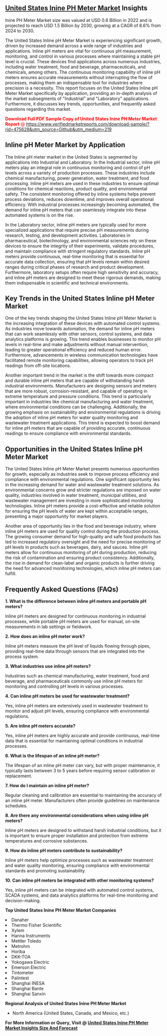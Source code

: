 <h2><a href="https://www.verifiedmarketreports.com/download-sample/?rid=475628&amp;utm_source=Github&amp;utm_medium=219" target="_blank">United States Inine PH Meter Market</a> Insights</h2><p>Inine PH Meter Market size was valued at USD 0.8 Billion in 2022 and is projected to reach USD 1.5 Billion by 2030, growing at a CAGR of 8.6% from 2024 to 2030.</p><p><p>The United States Inline pH Meter Market is experiencing significant growth, driven by increased demand across a wide range of industries and applications. Inline pH meters are vital for continuous pH measurement, monitoring, and control in various processes where maintaining a stable pH level is crucial. These devices find applications across numerous industries, including water treatment, food and beverage, pharmaceuticals, and chemicals, among others. The continuous monitoring capability of inline pH meters ensures accurate measurements without interrupting the flow of processes, making them an indispensable tool for industries where precision is a necessity. This report focuses on the United States Inline pH Meter Market specifically by application, providing an in-depth analysis of the market subsegments of "Industrial" and "Laboratory" applications. Furthermore, it discusses key trends, opportunities, and frequently asked questions regarding this market. <p><span class=""><span style="color: #ff0000;"><strong>Download Full PDF Sample Copy of United States Inine PH Meter Market Report</strong> @ </span><a href="https://www.verifiedmarketreports.com/download-sample/?rid=475628&amp;utm_source=Github&amp;utm_medium=219" target="_blank">https://www.verifiedmarketreports.com/download-sample/?rid=475628&amp;utm_source=Github&amp;utm_medium=219</a></span></p> <h2>Inline pH Meter Market by Application</h2> <p>The Inline pH meter market in the United States is segmented by applications into Industrial and Laboratory. In the Industrial sector, inline pH meters play an integral role in continuous monitoring and control of pH levels across a variety of production processes. These industries include chemical manufacturing, power generation, water treatment, and food processing. Inline pH meters are used in these industries to ensure optimal conditions for chemical reactions, product quality, and environmental safety. The consistent monitoring offered by inline systems helps prevent process deviations, reduces downtime, and improves overall operational efficiency. With industrial processes increasingly becoming automated, the demand for inline pH meters that can seamlessly integrate into these automated systems is on the rise. <p>In the Laboratory sector, inline pH meters are typically used for more specialized applications that require precise pH measurements during research, testing, and development activities. Laboratories in pharmaceutical, biotechnology, and environmental sciences rely on these devices to ensure the integrity of their experiments, validate procedures, and maintain compliance with stringent regulatory standards. Inline pH meters provide continuous, real-time monitoring that is essential for accurate data collection, ensuring that pH levels remain within desired ranges during critical phases of research and product development. Furthermore, laboratory setups often require high sensitivity and accuracy, and inline pH meters are designed to meet these rigorous demands, making them indispensable in scientific and technical environments. <h2>Key Trends in the United States Inline pH Meter Market</h2> <p>One of the key trends shaping the United States Inline pH Meter Market is the increasing integration of these devices with automated control systems. As industries move towards automation, the demand for inline pH meters that can work seamlessly with other sensors, control systems, and data analytics platforms is growing. This trend enables businesses to monitor pH levels in real-time and make adjustments without manual intervention, leading to greater operational efficiency and reduced human error. Furthermore, advancements in wireless communication technologies have facilitated remote monitoring capabilities, allowing operators to track pH readings from off-site locations. <p>Another important trend in the market is the shift towards more compact and durable inline pH meters that are capable of withstanding harsh industrial environments. Manufacturers are designing sensors and meters that are more robust, corrosion-resistant, and capable of operating in extreme temperature and pressure conditions. This trend is particularly important in industries like chemical manufacturing and water treatment, where environmental conditions can be challenging. Additionally, the growing emphasis on sustainability and environmental regulations is driving the adoption of inline pH meters for water quality monitoring and wastewater treatment applications. This trend is expected to boost demand for inline pH meters that are capable of providing accurate, continuous readings to ensure compliance with environmental standards. <h2>Opportunities in the United States Inline pH Meter Market</h2> <p>The United States Inline pH Meter Market presents numerous opportunities for growth, especially as industries seek to improve process efficiency and compliance with environmental regulations. One significant opportunity lies in the increasing demand for water and wastewater treatment solutions. As environmental concerns grow and stricter regulations are imposed on water quality, industries involved in water treatment, municipal utilities, and wastewater management are investing in more sophisticated monitoring technologies. Inline pH meters provide a cost-effective and reliable solution for ensuring the pH levels of water are kept within acceptable ranges, presenting a major opportunity for market players. <p>Another area of opportunity lies in the food and beverage industry, where inline pH meters are used for quality control during the production process. The growing consumer demand for high-quality and safe food products has led to increased regulatory oversight and the need for precise monitoring of pH levels in products such as beverages, dairy, and sauces. Inline pH meters allow for continuous monitoring of pH during production, reducing the risk of contamination and ensuring product consistency. Additionally, the rise in demand for clean-label and organic products is further driving the need for advanced monitoring technologies, which inline pH meters can fulfill. <h2>Frequently Asked Questions (FAQs)</h2> <p><strong>1. What is the difference between inline pH meters and portable pH meters?</strong></p> <p>Inline pH meters are designed for continuous monitoring in industrial processes, while portable pH meters are used for manual, on-site measurements in lab settings or fieldwork.</p> <p><strong>2. How does an inline pH meter work?</strong></p> <p>Inline pH meters measure the pH level of liquids flowing through pipes, providing real-time data through sensors that are integrated into the process system.</p> <p><strong>3. What industries use inline pH meters?</strong></p> <p>Industries such as chemical manufacturing, water treatment, food and beverage, and pharmaceuticals commonly use inline pH meters for monitoring and controlling pH levels in various processes.</p> <p><strong>4. Can inline pH meters be used for wastewater treatment?</strong></p> <p>Yes, inline pH meters are extensively used in wastewater treatment to monitor and adjust pH levels, ensuring compliance with environmental regulations.</p> <p><strong>5. Are inline pH meters accurate?</strong></p> <p>Yes, inline pH meters are highly accurate and provide continuous, real-time data that is essential for maintaining optimal conditions in industrial processes.</p> <p><strong>6. What is the lifespan of an inline pH meter?</strong></p> <p>The lifespan of an inline pH meter can vary, but with proper maintenance, it typically lasts between 3 to 5 years before requiring sensor calibration or replacement.</p> <p><strong>7. How do I maintain an inline pH meter?</strong></p> <p>Regular cleaning and calibration are essential to maintaining the accuracy of an inline pH meter. Manufacturers often provide guidelines on maintenance schedules.</p> <p><strong>8. Are there any environmental considerations when using inline pH meters?</strong></p> <p>Inline pH meters are designed to withstand harsh industrial conditions, but it is important to ensure proper installation and protection from extreme temperatures and corrosive substances.</p> <p><strong>9. How do inline pH meters contribute to sustainability?</strong></p> <p>Inline pH meters help optimize processes such as wastewater treatment and water quality monitoring, ensuring compliance with environmental standards and promoting sustainability.</p> <p><strong>10. Can inline pH meters be integrated with other monitoring systems?</strong></p> <p>Yes, inline pH meters can be integrated with automated control systems, SCADA systems, and data analytics platforms for real-time monitoring and decision-making.</p></p><p><strong>Top United States Inine PH Meter Market Companies</strong></p><div data-test-id=""><p><li>Danaher</li><li> Thermo Fisher Scientific</li><li> Xylem</li><li> Hanna Instruments</li><li> Mettler Toledo</li><li> Metrohm</li><li> Horiba</li><li> DKK-TOA</li><li> Yokogawa Electric</li><li> Emerson Electric</li><li> Tintometer</li><li> Palintest</li><li> Shanghai INESA</li><li> Shanghai Bante</li><li> Shanghai Sanxin</li></p><div><strong>Regional Analysis of&nbsp;United States Inine PH Meter Market</strong></div><ul><li dir="ltr"><p dir="ltr">North America&nbsp;(United States, Canada, and Mexico, etc.)</p></li></ul><p><strong>For More Information or Query, Visit @&nbsp;</strong><strong><a href="https://www.verifiedmarketreports.com/product/inine-ph-meter-market/?utm_source=Github&amp;utm_medium=219" target="_blank">United States Inine PH Meter Market Insights Size And Forecast</a></strong></p></div>

